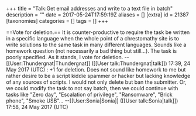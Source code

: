 +++
title = "Talk:Get email addresses and write to a text file in batch"
description = ""
date = 2017-05-24T17:59:19Z
aliases = []
[extra]
id = 21387
[taxonomies]
categories = []
tags = []
+++

==Vote for deletion.==
It is counter-productive to require the task be written in a specific language when the whole point of a chrestomathy site is to write solutions to the same task in many different languages. Sounds like a homework question (not necessarily a bad thing but still...). The task is poorly specified. As it stands, I vote for deletion. --[[User:Thundergnat|Thundergnat]] ([[User talk:Thundergnat|talk]]) 17:39, 24 May 2017 (UTC)
: +1 for deletion.  Does not sound like homework to me but rather desire to be a script kiddie spammer or hacker but lacking knowledge of any sources of scripts.  I would not only delete but ban the submitter.  Or, we could modify the task to not say batch, then we could continue with tasks like "Zero day", "Escalation of privilege", "Ransomware", "Brick phone", "Smoke USB"... --[[User:Sonia|Sonia]] ([[User talk:Sonia|talk]]) 17:58, 24 May 2017 (UTC)
